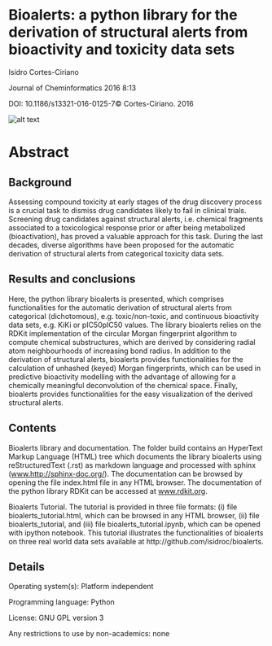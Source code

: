 Bioalerts: a python library for the derivation of structural alerts from bioactivity and toxicity data sets
=========

Isidro Cortes-Ciriano

Journal of Cheminformatics 2016 8:13

DOI: 10.1186/s13321-016-0125-7©  Cortes-Ciriano. 2016


![alt text](https://cdn.rawgit.com/isidroc/bioalerts/master/scheme.svg "Bioalerts scheme")

Abstract
=========
Background
------
Assessing compound toxicity at early stages of the drug discovery process is a crucial task to dismiss drug candidates likely to fail in clinical trials. Screening drug candidates against structural alerts, i.e. chemical fragments associated to a toxicological response prior or after being metabolized (bioactivation), has proved a valuable approach for this task. During the last decades, diverse algorithms have been proposed for the automatic derivation of structural alerts from categorical toxicity data sets.

Results and conclusions
------
Here, the python library bioalerts is presented, which comprises functionalities for the automatic derivation of structural alerts from categorical (dichotomous), e.g. toxic/non-toxic, and continuous bioactivity data sets, e.g. KiKi or pIC50pIC50 values. The library bioalerts relies on the RDKit implementation of the circular Morgan fingerprint algorithm to compute chemical substructures, which are derived by considering radial atom neighbourhoods of increasing bond radius. In addition to the derivation of structural alerts, bioalerts provides functionalities for the calculation of unhashed (keyed) Morgan fingerprints, which can be used in predictive bioactivity modelling with the advantage of allowing for a chemically meaningful deconvolution of the chemical space. Finally, bioalerts provides functionalities for the easy visualization of the derived structural alerts.

Contents
------
Bioalerts library and documentation. The folder build contains an HyperText Markup Language (HTML) tree which documents the library bioalerts using reStructuredText (.rst) as markdown language and processed with sphinx (www.http://sphinx-doc.org/). The documentation can be browsed by opening the file index.html file in any HTML browser. The documentation of the python library RDKit can be accessed at www.rdkit.org.

Bioalerts Tutorial. The tutorial is provided in three file formats: (i) file bioalerts_tutorial.html, which can be browsed in any HTML browser, (ii) file bioalerts_tutorial, and (iii) file bioalerts_tutorial.ipynb, which can be opened with ipython notebook. This tutorial illustrates the functionalities of bioalerts on three real world data sets available at http://​github.​com/​isidroc/​bioalerts.

Details
------
Operating system(s): Platform independent

Programming language: Python

License: GNU GPL version 3

Any restrictions to use by non-academics: none
